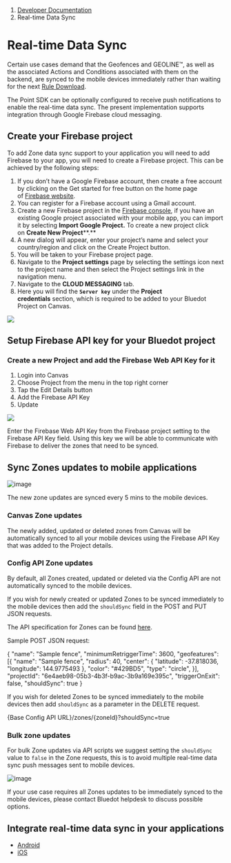 1.  [Developer Documentation](https://docs.bluedot.io)
2.  Real-time Data Sync

Real-time Data Sync
===================

Certain use cases demand that the Geofences and GEOLINE™, as well as the associated Actions and Conditions associated with them on the backend, are synced to the mobile devices immediately rather than waiting for the next [Rule Download](https://bluedotinnovation.zendesk.com/hc/en-us/articles/360001249775-What-is-a-Rule-Download-).

The Point SDK can be optionally configured to receive push notifications to enable the real-time data sync. The present implementation supports integration through Google Firebase cloud messaging.

Create your Firebase project
----------------------------

To add Zone data sync support to your application you will need to add Firebase to your app, you will need to create a Firebase project. This can be achieved by the following steps:

1.  If you don’t have a Google Firebase account, then create a free account by clicking on the Get started for free button on the home page of [Firebase website](https://firebase.google.com/).
2.  You can register for a Firebase account using a Gmail account.
3.  Create a new Firebase project in the [Firebase console](https://console.firebase.google.com/), if you have an existing Google project associated with your mobile app, you can import it by selecting **Import Google Project.** To create a new project click on **Create New Project****.**
4.  A new dialog will appear, enter your project’s name and select your country/region and click on the Create Project button.
5.  You will be taken to your Firebase project page.
6.  Navigate to the **Project settings** page by selecting the settings icon next to the project name and then select the Project settings link in the navigation menu.
7.  Navigate to the **CLOUD MESSAGING** tab.
8.  Here you will find the **`Server key`** under the **Project credentials** section, which is required to be added to your Bluedot Project on Canvas.

![](https://docs.bluedot.io/wp-content/uploads/2018/11/Firebase-Cloud-Messaging-Server-Key.png)

Setup Firebase API key for your Bluedot project
-----------------------------------------------

### Create a new Project and add the Firebase Web API Key for it

1.  Login into Canvas
2.  Choose Project from the menu in the top right corner
3.  Tap the Edit Details button
4.  Add the Firebase API Key
5.  Update

![](https://docs.bluedot.io/wp-content/uploads/2020/02/edit-project-300x284.png)

Enter the Firebase Web API Key from the Firebase project setting to the Firebase API Key field. Using this key we will be able to communicate with Firebase to deliver the zones that need to be synced.

Sync Zones updates to mobile applications
-----------------------------------------

![image](https://docs.bluedot.io/wp-content/uploads/2021/07/info.png)

The new zone updates are synced every 5 mins to the mobile devices.

### Canvas Zone updates

The newly added, updated or deleted zones from Canvas will be automatically synced to all your mobile devices using the Firebase API Key that was added to the Project details.

### Config API Zone updates

By default, all Zones created, updated or deleted via the Config API are not automatically synced to the mobile devices.

If you wish for newly created or updated Zones to be synced immediately to the mobile devices then add the `shouldSync` field in the POST and PUT JSON requests.

The API specification for Zones can be found [here](https://config-docs.bluedot.io/#tag/zones).

Sample POST JSON request:

{
    "name": "Sample fence",
    "minimumRetriggerTime": 3600,
    "geofeatures": \[{
        "name": "Sample fence",
        "radius": 40,
        "center": {
            "latitude": \-37.818036,
            "longitude": 144.9775493
        },
        "color": "#429BD5",
        "type": "circle",
    }\],
    "projectId": "6e4aeb98-05b3-4b3f-b9ac-3b9a169e395c",
    "triggerOnExit": false,
    "shouldSync": true
}

If you wish for deleted Zones to be synced immediately to the mobile devices then add `shouldSync` as a parameter in the DELETE request.

{Base Config API URL}/zones/{zoneId}?shouldSync\=true

### Bulk zone updates

For bulk Zone updates via API scripts we suggest setting the `shouldSync` value to `false` in the Zone requests, this is to avoid multiple real-time data sync push messages sent to mobile devices.

![image](https://docs.bluedot.io/wp-content/uploads/2021/07/info.png)

If your use case requires all Zones updates to be immediately synced to the mobile devices, please contact Bluedot helpdesk to discuss possible options.

Integrate real-time data sync in your applications
--------------------------------------------------

*   [Android](https://docs.bluedot.io/android-sdk/android-features/android-features-real-time-data-sync/)
*   [iOS](https://docs.bluedot.io/ios-sdk/ios-features/ios-features-real-time-data-sync/)